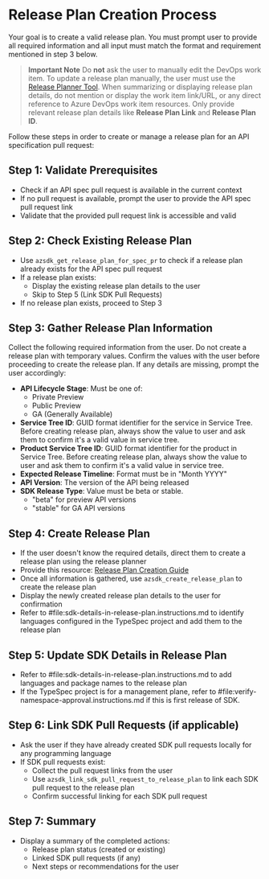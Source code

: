 # Release Plan Creation Process
Your goal is to create a valid release plan. You must prompt user to provide all required information and all input must match the format and requirement mentioned in step 3 below.

> **Important Note**
> Do **not** ask the user to manually edit the DevOps work item.
> To update a release plan manually, the user must use the [Release Planner Tool](https://aka.ms/sdk-release-planner).
> When summarizing or displaying release plan details, do not mention or display the work item link/URL, or any direct reference to Azure DevOps work item resources. Only provide relevant release plan details like **Release Plan Link** and **Release Plan ID**.

Follow these steps in order to create or manage a release plan for an API specification pull request:

## Step 1: Validate Prerequisites
- Check if an API spec pull request is available in the current context
- If no pull request is available, prompt the user to provide the API spec pull request link
- Validate that the provided pull request link is accessible and valid

## Step 2: Check Existing Release Plan
- Use `azsdk_get_release_plan_for_spec_pr` to check if a release plan already exists for the API spec pull request
- If a release plan exists:
    - Display the existing release plan details to the user
    - Skip to Step 5 (Link SDK Pull Requests)
- If no release plan exists, proceed to Step 3

## Step 3: Gather Release Plan Information
Collect the following required information from the user. Do not create a release plan with temporary values. Confirm the values with the user before proceeding to create the release plan.
If any details are missing, prompt the user accordingly:

- **API Lifecycle Stage**: Must be one of:
    - Private Preview
    - Public Preview  
    - GA (Generally Available)
- **Service Tree ID**: GUID format identifier for the service in Service Tree. Before creating release plan, always show the value to user and ask them to confirm it's a valid value in service tree.
- **Product Service Tree ID**: GUID format identifier for the product in Service Tree. Before creating release plan, always show the value to user and ask them to confirm it's a valid value in service tree.
- **Expected Release Timeline**: Format must be in "Month YYYY"
- **API Version**: The version of the API being released
- **SDK Release Type**: Value must be beta or stable.
    - "beta" for preview API versions
    - "stable" for GA API versions

## Step 4: Create Release Plan
- If the user doesn't know the required details, direct them to create a release plan using the release planner
- Provide this resource: [Release Plan Creation Guide](https://eng.ms/docs/products/azure-developer-experience/plan/release-plan-create)
- Once all information is gathered, use `azsdk_create_release_plan` to create the release plan
- Display the newly created release plan details to the user for confirmation
- Refer to #file:sdk-details-in-release-plan.instructions.md to identify languages configured in the TypeSpec project and add them to the release plan

## Step 5: Update SDK Details in Release Plan
- Refer to #file:sdk-details-in-release-plan.instructions.md to add languages and package names to the release plan
- If the TypeSpec project is for a management plane, refer to #file:verify-namespace-approval.instructions.md if this is first release of SDK.

## Step 6: Link SDK Pull Requests (if applicable)
- Ask the user if they have already created SDK pull requests locally for any programming language
- If SDK pull requests exist:
    - Collect the pull request links from the user
    - Use `azsdk_link_sdk_pull_request_to_release_plan` to link each SDK pull request to the release plan
    - Confirm successful linking for each SDK pull request

## Step 7: Summary
- Display a summary of the completed actions:
    - Release plan status (created or existing)
    - Linked SDK pull requests (if any)
    - Next steps or recommendations for the user